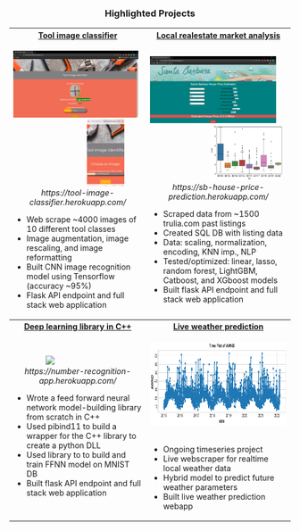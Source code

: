 <h3 align="center"> Highlighted Projects </h3>
<table >
<tr>
<th> <a href="https://github.com/dakotarawlings/tool_image_classification">Tool image classifier</a></th>
<th> <a href="https://github.com/dakotarawlings/SantaBarbara_house_price_prediction">Local realestate market analysis</a> </th>
</tr>
<tr>
<td>

<p float ="left" align="center" >
  <img style="padding-right: 100px;" src="readme_images/homepagetool.png" height="120" >
  <img style="padding-left: 100px;" src="readme_images/iphone.gif" height="120" >
  <br>
  <em> https://tool-image-classifier.herokuapp.com/</em>
  </br>
</p>

* Web scrape ~4000 images of 10 different tool classes
* Image augmentation, image rescaling, and image reformatting 
* Built  CNN image recognition model using Tensorflow (accuracy ~95%)
* Flask API endpoint and full stack web application 


</td>
<td>

<p float ="left" align="center" >
   <img style="padding-right: 100px;" src="readme_images/homepage2.png" height="120" >
    <img style="padding-left: 100px;" src="readme_images/boxplots.png" height="100" >
  <br>
  <em> https://sb-house-price-prediction.herokuapp.com/</em>
  </br>
</p>

* Scraped data from ~1500 trulia.com past listings
* Created SQL DB with listing data
* Data: scaling, normalization, encoding, KNN imp., NLP
* Tested/optimized: linear, lasso, random forest, LightGBM, Catboost, and XGboost models
* Built flask API endpoint and full stack web application 

</td>
</tr>
  <tr>
<th> <a href="https://github.com/dakotarawlings/cpp_deep_learning_library">Deep learning library in C++ </th>
<th> <a href="https://github.com/dakotarawlings/live_weather_prediction">Live weather prediction </th>
</tr>
<tr>
<td>

  <p float ="left" align="center" >
  <img style="padding-right: 100px;" src="readme_images/DLLHomepage.gif" height="150" >
  
  <br>
  <em> https://number-recognition-app.herokuapp.com/ </em>
  </br>
</p>

* Wrote a feed forward neural network model-building library from scratch in C++
* Used pibind11 to build a wrapper for the C++ library to create a python DLL 
* Used library to to build and train FFNN model on MNIST DB
* Built flask API endpoint and full stack web application 
  

</td>
<td>

<p float ="left" align="center" >
  <img style="padding-right: 100px;" src="readme_images/timeseries.png" height="150" >
  <br>
  <em> </em>
  </br>
</p>

* Ongoing timeseries project
* Live webscraper for realtime local weather data
* Hybrid model to predict future weather parameters
* Built live weather prediction webapp



</td>
</tr>
  
</table>

